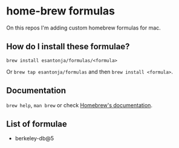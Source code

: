 # home-brew formulas

On this repos I'm adding custom homebrew formulas for mac.
## How do I install these formulae?

`brew install esantonja/formulas/<formula>`

Or `brew tap esantonja/formulas` and then `brew install <formula>`.

## Documentation

`brew help`, `man brew` or check [Homebrew's documentation](https://docs.brew.sh).

## List of formulae

* berkeley-db@5
